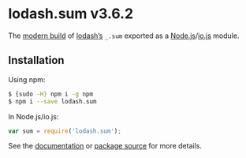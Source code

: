 # lodash.sum v3.6.2

The [modern build](https://github.com/lodash/lodash/wiki/Build-Differences) of [lodash’s](https://lodash.com/) `_.sum` exported as a [Node.js](http://nodejs.org/)/[io.js](https://iojs.org/) module.

## Installation

Using npm:

```bash
$ {sudo -H} npm i -g npm
$ npm i --save lodash.sum
```

In Node.js/io.js:

```js
var sum = require('lodash.sum');
```

See the [documentation](https://lodash.com/docs#sum) or [package source](https://github.com/lodash/lodash/blob/3.6.2-npm-packages/lodash.sum) for more details.
